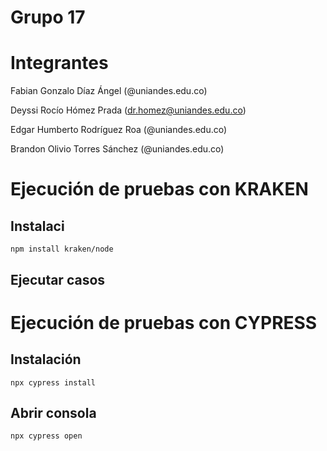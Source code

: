 # Grupo 17

# Integrantes
Fabian Gonzalo Díaz Ángel (@uniandes.edu.co)

Deyssi Rocío Hómez Prada (dr.homez@uniandes.edu.co)

Edgar Humberto Rodríguez Roa (@uniandes.edu.co)

Brandon Olivio Torres Sánchez (@uniandes.edu.co)

# Ejecución de pruebas con KRAKEN
## Instalaci
`npm install kraken/node`
## Ejecutar casos

# Ejecución de pruebas con CYPRESS
## Instalación
`npx cypress install`
## Abrir consola
`npx cypress open`
